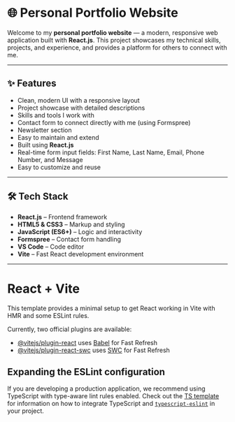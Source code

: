 # 🌐 Personal Portfolio Website

Welcome to my **personal portfolio website** — a modern, responsive web application built with **React.js**. This project showcases my technical skills, projects, and experience, and provides a platform for others to connect with me.

---

## ✨ Features

- Clean, modern UI with a responsive layout
- Project showcase with detailed descriptions
- Skills and tools I work with
- Contact form to connect directly with me (using Formspree)
- Newsletter section 
- Easy to maintain and extend
- Built using **React.js**
- Real-time form input fields: First Name, Last Name, Email, Phone Number, and Message
- Easy to customize and reuse

---

## 🛠️ Tech Stack

- **React.js** – Frontend framework
- **HTML5 & CSS3** – Markup and styling
- **JavaScript (ES6+)** – Logic and interactivity
- **Formspree** – Contact form handling
- **VS Code** – Code editor
- **Vite** – Fast React development environment

---


# React + Vite

This template provides a minimal setup to get React working in Vite with HMR and some ESLint rules.

Currently, two official plugins are available:

- [@vitejs/plugin-react](https://github.com/vitejs/vite-plugin-react/blob/main/packages/plugin-react) uses [Babel](https://babeljs.io/) for Fast Refresh
- [@vitejs/plugin-react-swc](https://github.com/vitejs/vite-plugin-react/blob/main/packages/plugin-react-swc) uses [SWC](https://swc.rs/) for Fast Refresh

## Expanding the ESLint configuration

If you are developing a production application, we recommend using TypeScript with type-aware lint rules enabled. Check out the [TS template](https://github.com/vitejs/vite/tree/main/packages/create-vite/template-react-ts) for information on how to integrate TypeScript and [`typescript-eslint`](https://typescript-eslint.io) in your project.
